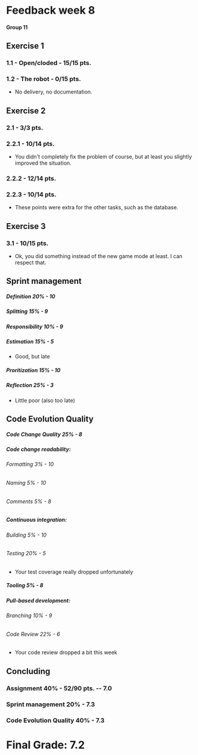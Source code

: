 # Feedback week 8 
#### Group 11

## Exercise 1

### 1.1 - Open/cloded -  15/15 pts.

### 1.2 - The robot -  0/15 pts.
- No delivery, no documentation.

## Exercise 2

### 2.1 - 3/3 pts.

### 2.2.1 - 10/14 pts.
- You didn't completely fix the problem of course, but at least you slightly improved the situation.

### 2.2.2 - 12/14 pts.

### 2.2.3 - 10/14 pts.
- These points were extra for the other tasks, such as the database.

## Exercise 3

### 3.1 - 10/15 pts.
- Ok, you did something instead of the new game mode at least. I can respect that.

## Sprint management 

##### Definition 20% - 10

##### Splitting 15% - 9

##### Responsibility 10% - 9

##### Estimation 15% - 5
- Good, but late

##### Proritization 15% - 10

##### Reflection 25% - 3
- Little poor (also too late)

## Code Evolution Quality 

##### Code Change Quality 25% - 8

##### Code change readability:  

###### Formatting 3% - 10

###### Naming 5% - 10

###### Comments 5% - 8

##### Continuous integration: 

###### Building 5% - 10

###### Testing 20% - 5
- Your test coverage really dropped unfortunately

##### Tooling 5%  - 8

##### Pull-based development:

###### Branching 10% - 9

###### Code Review 22% - 6
- Your code review dropped a bit this week

## Concluding

### Assignment 40% - 52/90 pts. -- 7.0

### Sprint management 20% - 7.3

### Code Evolution Quality 40% - 7.3

# Final Grade: 7.2


